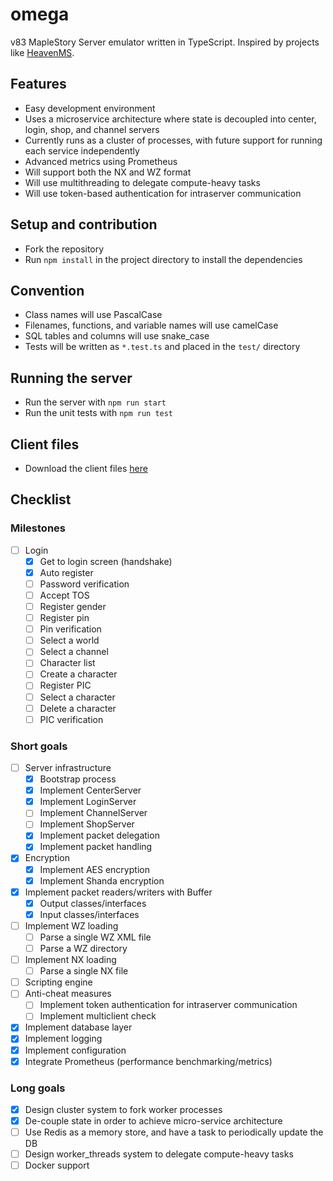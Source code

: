 # omega
v83 MapleStory Server emulator written in TypeScript. Inspired by projects like [HeavenMS](https://github.com/ronancpl/HeavenMS).

## Features
* Easy development environment
* Uses a microservice architecture where state is decoupled into center, login, shop, and channel servers
* Currently runs as a cluster of processes, with future support for running each service independently
* Advanced metrics using Prometheus
* Will support both the NX and WZ format
* Will use multithreading to delegate compute-heavy tasks
* Will use token-based authentication for intraserver communication

## Setup and contribution
* Fork the repository
* Run `npm install` in the project directory to install the dependencies

## Convention
* Class names will use PascalCase
* Filenames, functions, and variable names will use camelCase
* SQL tables and columns will use snake_case
* Tests will be written as `*.test.ts` and placed in the `test/` directory

## Running the server
* Run the server with `npm run start`
* Run the unit tests with `npm run test`

## Client files

* Download the client files [here](https://drive.google.com/drive/folders/0BzDsHSr-0V4MYVJ0TWIxd05hYUk)

## Checklist

### Milestones
* [ ] Login
    * [x] Get to login screen (handshake)
    * [x] Auto register
    * [ ] Password verification
    * [ ] Accept TOS
    * [ ] Register gender
    * [ ] Register pin
    * [ ] Pin verification
    * [ ] Select a world
    * [ ] Select a channel
    * [ ] Character list
    * [ ] Create a character
    * [ ] Register PIC
    * [ ] Select a character
    * [ ] Delete a character
    * [ ] PIC verification

### Short goals
* [ ] Server infrastructure
    * [x] Bootstrap process
    * [x] Implement CenterServer
    * [x] Implement LoginServer
    * [ ] Implement ChannelServer
    * [ ] Implement ShopServer
    * [x] Implement packet delegation
    * [x] Implement packet handling
* [x] Encryption
    * [x] Implement AES encryption
    * [x] Implement Shanda encryption
* [x] Implement packet readers/writers with Buffer
    * [x] Output classes/interfaces
    * [x] Input classes/interfaces
* [ ] Implement WZ loading
    * [ ] Parse a single WZ XML file
    * [ ] Parse a WZ directory
* [ ] Implement NX loading
    * [ ] Parse a single NX file
* [ ] Scripting engine
* [ ] Anti-cheat measures
    * [ ] Implement token authentication for intraserver communication
    * [ ] Implement multiclient check
* [x] Implement database layer
* [x] Implement logging
* [x] Implement configuration
* [x] Integrate Prometheus (performance benchmarking/metrics)

### Long goals
* [x] Design cluster system to fork worker processes
* [x] De-couple state in order to achieve micro-service architecture
* [ ] Use Redis as a memory store, and have a task to periodically update the DB
* [ ] Design worker_threads system to delegate compute-heavy tasks
* [ ] Docker support

